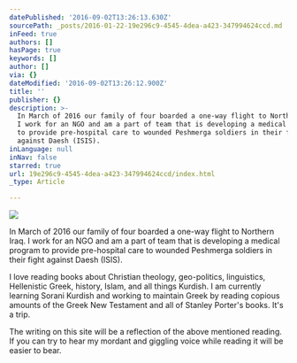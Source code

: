 ```yaml
---
datePublished: '2016-09-02T13:26:13.630Z'
sourcePath: _posts/2016-01-22-19e296c9-4545-4dea-a423-347994624ccd.md
inFeed: true
authors: []
hasPage: true
keywords: []
author: []
via: {}
dateModified: '2016-09-02T13:26:12.900Z'
title: ''
publisher: {}
description: >-
  In March of 2016 our family of four boarded a one-way flight to Northern Iraq.
  I work for an NGO and am a part of team that is developing a medical program
  to provide pre-hospital care to wounded Peshmerga soldiers in their fight
  against Daesh (ISIS).
inLanguage: null
inNav: false
starred: true
url: 19e296c9-4545-4dea-a423-347994624ccd/index.html
_type: Article

---
```

![](https://the-grid-user-content.s3-us-west-2.amazonaws.com/b741e34b-d9ca-4def-ae88-850dabd44dc6.jpg)

In March of 2016 our family of four boarded a one-way flight to Northern Iraq. I work for an NGO and am a part of team that is developing a medical program to provide pre-hospital care to wounded Peshmerga soldiers in their fight against Daesh (ISIS).

I love reading books about Christian theology, geo-politics, linguistics, Hellenistic Greek, history, Islam, and all things Kurdish. I am currently learning Sorani Kurdish and working to maintain Greek by reading copious amounts of the Greek New Testament and all of Stanley Porter's books. It's a trip.

The writing on this site will be a reflection of the above mentioned reading. If you can try to hear my mordant and giggling voice while reading it will be easier to bear.